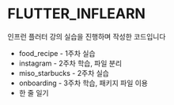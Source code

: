 # FLUTTER_INFLEARN

인프런 플러터 강의 실습을 진행하며 작성한 코드입니다
+ food_recipe - 1주차 실습
+ instagram - 2주차 학습, 파일 분리
+ miso_starbucks - 2주차 실습
+ onboarding - 3주차 학습, 패키지 파일 이용
+ 한 줄 일기
